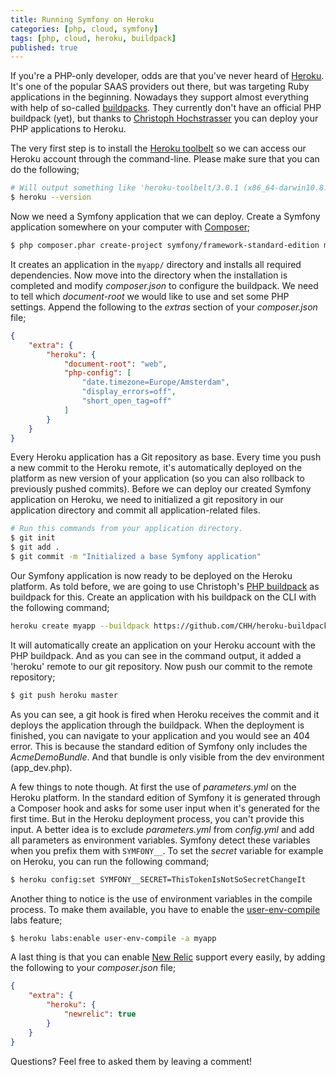 ```yaml
---
title: Running Symfony on Heroku
categories: [php, cloud, symfony]
tags: [php, cloud, heroku, buildpack]
published: true
---
```


If you're a PHP-only developer, odds are that you've never heard of [Heroku](http://heroku.com). It's one of the popular SAAS providers out there, but was targeting Ruby applications in the beginning. Nowadays they support almost everything with help of so-called [buildpacks](https://devcenter.heroku.com/articles/buildpacks). They currently don't have an official PHP buildpack (yet), but thanks to [Christoph Hochstrasser](http://christophh.net) you can deploy your PHP applications to Heroku.
<!-- more -->

The very first step is to install the [Heroku toolbelt](https://toolbelt.heroku.com/) so we can access our Heroku account through the command-line. Please make sure that you can do the following;

```bash
# Will output something like 'heroku-toolbelt/3.0.1 (x86_64-darwin10.8.0) ruby/1.9.3'
$ heroku --version
```

Now we need a Symfony application that we can deploy. Create a Symfony application somewhere on your computer with [Composer](http://getcomposer.org);

```bash
$ php composer.phar create-project symfony/framework-standard-edition myapp/ 2.3.6
```

It creates an application in the `myapp/` directory and installs all required dependencies. Now move into the directory when the installation is completed and modify _composer.json_ to configure the buildpack. We need to tell which _document-root_ we would like to use and set some PHP settings. Append the following to the _extras_ section of your _composer.json_ file;

```json
{
    "extra": {
        "heroku": {
            "document-root": "web",
            "php-config": [
                "date.timezone=Europe/Amsterdam",
                "display_errors=off",
                "short_open_tag=off"
            ]
        }
    }
}
```

Every Heroku application has a Git repository as base. Every time you push a new commit to the Heroku remote, it's automatically deployed on the platform as new version of your application (so you can also rollback to previously pushed commits). Before we can deploy our created Symfony application on Heroku, we need to initialized a git repository in our application directory and commit all application-related files.

```bash
# Run this commands from your application directory.
$ git init
$ git add .
$ git commit -m "Initialized a base Symfony application"
```

Our Symfony application is now ready to be deployed on the Heroku platform. As told before, we are going to use Christoph's [PHP buildpack](https://github.com/CHH/heroku-buildpack-php) as buildpack for this. Create an application with his buildpack on the CLI with the following command;

```bash
heroku create myapp --buildpack https://github.com/CHH/heroku-buildpack-php
```

It will automatically create an application on your Heroku account with the PHP buildpack. And as you can see in the command output, it added a 'heroku' remote to our git repository. Now push our commit to the remote repository;

```bash
$ git push heroku master
```

As you can see, a git hook is fired when Heroku receives the commit and it deploys the application through the buildpack. When the deployment is finished, you can navigate to your application and you would see an 404 error. This is because the standard edition of Symfony only includes the _AcmeDemoBundle_. And that bundle is only visible from the dev environment (app_dev.php).

A few things to note though. At first the use of _parameters.yml_ on the Heroku platform. In the standard edition of Symfony it is generated through a Composer hook and asks for some user input when it's generated for the first time. But in the Heroku deployment process, you can't provide this input. A better idea is to exclude _parameters.yml_ from _config.yml_ and add all parameters as environment variables. Symfony detect these variables when you prefix them with `SYMFONY__`. To set the _secret_ variable for example on Heroku, you can run the following command;

```bash
$ heroku config:set SYMFONY__SECRET=ThisTokenIsNotSoSecretChangeIt
```

Another thing to notice is the use of environment variables in the compile process. To make them available, you have to enable the [user-env-compile](https://devcenter.heroku.com/articles/labs-user-env-compile) labs feature;

```bash
$ heroku labs:enable user-env-compile -a myapp
```

A last thing is that you can enable [New Relic](https://newrelic.com) support every easily, by adding the following to your _composer.json_ file;

```json
{
    "extra": {
        "heroku": {
            "newrelic": true
        }
    }
}
```

Questions? Feel free to asked them by leaving a comment!
